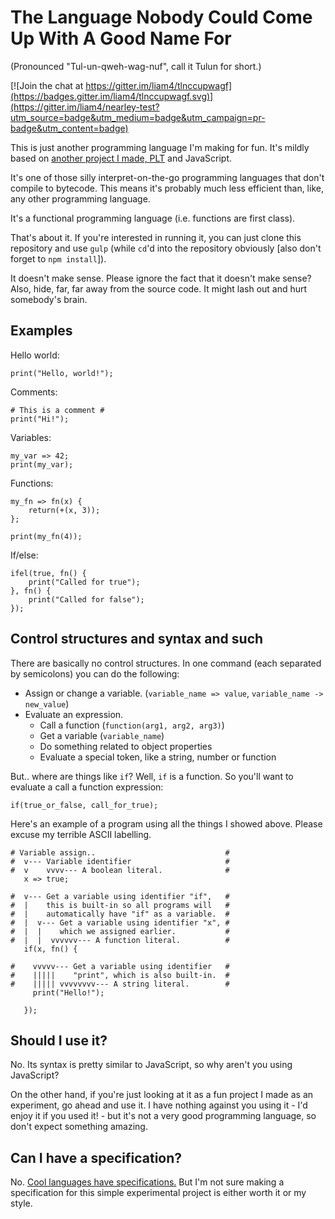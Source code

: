 # The Language Nobody Could Come Up With A Good Name For

(Pronounced "Tul-un-qweh-wag-nuf", call it Tulun for short.)

[![Join the chat at https://gitter.im/liam4/tlnccupwagf](https://badges.gitter.im/liam4/tlnccupwagf.svg)](https://gitter.im/liam4/nearley-test?utm_source=badge&utm_medium=badge&utm_campaign=pr-badge&utm_content=badge)

This is just another programming language I'm making for fun. It's mildly based on [another project I made, PLT](https://github.com/liam4/programming-language-thing) and JavaScript.

It's one of those silly interpret-on-the-go programming languages that don't compile to bytecode. This means it's probably much less efficient than, like, any other programming language.

It's a functional programming language (i.e. functions are first class).

That's about it. If you're interested in running it, you can just clone this repository and use `gulp` (while `cd`'d into the repository obviously [also don't forget to `npm install`]).

It doesn't make sense. Please ignore the fact that it doesn't make sense? Also, hide, far, far away from the source code. It might lash out and hurt somebody's brain.

## Examples

Hello world:

    print("Hello, world!");

Comments:

    # This is a comment #
    print("Hi!");

Variables:

    my_var => 42;
    print(my_var);

Functions:

    my_fn => fn(x) {
        return(+(x, 3));
    };
    
    print(my_fn(4));

If/else:

    ifel(true, fn() {
        print("Called for true");
    }, fn() {
        print("Called for false");
    });

## Control structures and syntax and such

There are basically no control structures. In one command (each separated by semicolons) you can do the following:

* Assign or change a variable. (`variable_name => value`, `variable_name -> new_value`)
* Evaluate an expression.
  * Call a function (`function(arg1, arg2, arg3)`)
  * Get a variable (`variable_name`)
  * Do something related to object properties
  * Evaluate a special token, like a string, number or function

But.. where are things like `if`? Well, `if` is a function. So you'll want to evaluate a call a function expression:

    if(true_or_false, call_for_true);

Here's an example of a program using all the things I showed above. Please excuse my terrible ASCII labelling.

    # Variable assign..                             #
    #  v--- Variable identifier                     #
    #  v    vvvv--- A boolean literal.              #
       x => true;

    #  v--- Get a variable using identifier "if",   #
    #  |    this is built-in so all programs will   #
    #  |    automatically have "if" as a variable.  #
    #  |  v--- Get a variable using identifier "x", #
    #  |  |    which we assigned earlier.           #
    #  |  |  vvvvvv--- A function literal.          #
       if(x, fn() {

    #    vvvvv--- Get a variable using identifier   #
    #    |||||    "print", which is also built-in.  #
    #    ||||| vvvvvvvv--- A string literal.        #
         print("Hello!");

       });

## Should I use it?

No. Its syntax is pretty similar to JavaScript, so why aren't you using JavaScript?

On the other hand, if you're just looking at it as a fun project I made as an experiment, go ahead and use it. I have nothing against you using it - I'd enjoy it if you used it! - but it's not a very good programming language, so don't expect something amazing.

## Can I have a specification?

No. [Cool languages have specifications.](http://www.ecma-international.org/publications/standards/Ecma-262.htm) But I'm not sure making a specification for this simple experimental project is either worth it or my style.
